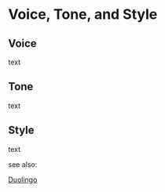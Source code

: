 # Voice, Tone, and Style

## Voice

text

## Tone

text

## Style

text

see also: 

[Duolingo](Voice,%20Tone,%20and%20Style%203f8abdd8b4084c7ebeb06694e6f8d63b/Duolingo%20b5d0a9fb823744fd85e30193a913897b.md)